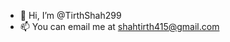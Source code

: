 - 👋 Hi, I’m @TirthShah299
- 📫 You can email me at shahtirth415@gmail.com

<!---
TirthShah299/TirthShah299 is a ✨ special ✨ repository because its `README.md` (this file) appears on your GitHub profile.
You can click the Preview link to take a look at your changes.
--->
